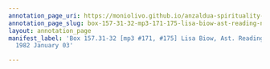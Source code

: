 ```yaml
---
annotation_page_uri: https://moniolivo.github.io/anzaldua-spirituality-recordings/annotations/box-157-31-32-mp3-171-175-lisa-biow-ast-reading-new-haven-1982-january-03-canvas-1-benson.json
annotation_page_slug: box-157-31-32-mp3-171-175-lisa-biow-ast-reading-new-haven-1982-january-03-canvas-1-benson
layout: annotation_page
manifest_label: 'Box 157.31-32 [mp3 #171, #175] Lisa Biow, Ast. Reading, New Haven,
  1982 January 03'

---
```

